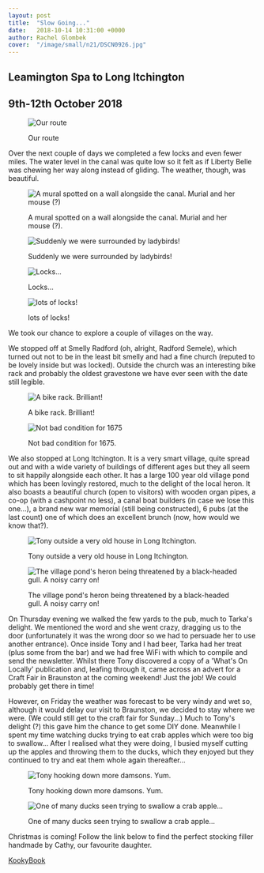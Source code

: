 ```yaml
---
layout: post
title:  "Slow Going..."
date:   2018-10-14 10:31:00 +0000
author: Rachel Glombek
cover:  "/image/small/n21/DSCN0926.jpg"
---
```


<h2>Leamington Spa to Long Itchington</h2>
<h2>9th-12th October 2018</h2>

<figure>
 <img src="{{site.baseurl}}/image/maps/n21map.png" alt="Our route" >
 <figcaption>
 <p>Our route</p>
 </figcaption>
</figure>

<p>Over the next couple of days we completed a few locks and even fewer miles. The water level in the canal was quite low so it felt as if Liberty Belle was chewing her way along instead of gliding. The weather, though, was beautiful.</p>
<figure>
 <img src="{{site.baseurl}}/image/small/n21/DSCN0900.jpg" alt="A mural spotted on a wall alongside the canal. Murial and her mouse (?)" >
 <figcaption>
 <p>A mural spotted on a wall alongside the canal. Murial and her mouse (?).</p>
 </figcaption>
</figure>

<figure>
 <img src="{{site.baseurl}}/image/small/n21/DSCN0906.jpg" alt="Suddenly we were surrounded by ladybirds!" >
 <figcaption>
 <p>Suddenly we were surrounded by ladybirds!</p>
 </figcaption>
</figure>

<figure>
 <img src="{{site.baseurl}}/image/small/n21/DSCN0920.jpg" alt="Locks..." >
 <figcaption>
 <p>Locks...</p>
 </figcaption>
</figure>

<figure>
 <img src="{{site.baseurl}}/image/small/n21/DSCN0913.jpg" alt="lots of locks!" >
 <figcaption>
 <p>lots of locks!</p>
 </figcaption>
</figure>




<p>We took our chance to explore a couple of  villages on the way.</p>
<p>We stopped off at Smelly Radford (oh, alright, Radford Semele), which turned out not to be in the least bit smelly and had a fine church (reputed to be lovely inside but was locked). Outside the church was an interesting bike rack and probably the oldest gravestone we have ever seen with the date still legible.

<figure>
 <img src="{{site.baseurl}}/image/small/n21/IMG_20181010_104147.jpg" alt="A bike rack. Brilliant!" >
 <figcaption>
 <p>A bike rack. Brilliant!</p>
 </figcaption>
</figure>

<figure>
 <img src="{{site.baseurl}}/image/small/n21/IMG_20181010_104054.jpg" alt="Not bad condition for 1675" >
 <figcaption>
 <p>Not bad condition for 1675.</p>
 </figcaption>
</figure>


<p>We also stopped at Long Itchington. It is a very smart village, quite spread out and with a wide variety of buildings of different ages but they all seem to sit happily alongside each other. It has a large 100 year old village pond which has been lovingly restored, much to the delight of the local heron. It also boasts a beautiful church (open to visitors) with wooden organ pipes, a co-op (with a cashpoint no less), a canal boat builders (in case we lose this one...), a brand new war memorial (still being constructed), 6 pubs (at the last count) one of which does an excellent brunch (now, how would we know that?). 


<figure>
 <img src="{{site.baseurl}}/image/small/n21/DSCN0926.jpg" alt="Tony outside a very old house in Long Itchington." >
 <figcaption>
 <p>Tony outside a very old house in Long Itchington.</p>
 </figcaption>
</figure>

<figure>
 <img src="{{site.baseurl}}/image/small/n21/DSCN0936.jpg" alt="The village pond's heron being threatened by a black-headed gull. A noisy carry on!" >
 <figcaption>
 <p>The village pond's heron being threatened by a black-headed gull. A noisy carry on!</p>
 </figcaption>
</figure>





<p>On Thursday evening we walked the few yards to the pub, much to Tarka's delight. We mentioned the word and she went crazy, dragging us to the door (unfortunately it was the wrong door so we had to persuade her to use another entrance). Once inside Tony and I had beer, Tarka had her treat (plus some from the bar) and we had free WiFi with which to compile and send the newsletter. Whilst there Tony discovered a copy of a 'What's On Locally' publication and, leafing through it, came across an advert for a Craft Fair in Braunston at the coming weekend! Just the job! We could probably get there in time!</p>

<p>However, on Friday the weather was forecast to be very windy and wet so, although it would delay our visit to Braunston, we decided to stay where we were. (We could still get to the craft fair for Sunday...) Much to Tony's delight (?) this gave him the chance to get some DIY done.
Meanwhile I spent my time watching ducks trying to eat crab apples which were too big to swallow... After I realised what they were doing, I busied myself cutting up the apples and throwing them to the ducks, which they enjoyed but they continued to try and eat them whole again thereafter...</p>


<figure>
 <img src="{{site.baseurl}}/image/small/n21/DSCN0947.jpg" alt="Tony hooking down more damsons. Yum." >
 <figcaption>
 <p>Tony hooking down more damsons. Yum.</p>
 </figcaption>
</figure>

<figure>
 <img src="{{site.baseurl}}/image/small/n21/P1240463.jpg" alt="One of many ducks seen trying to swallow a crab apple..." >
 <figcaption>
 <p>One of many ducks seen trying to swallow a crab apple...</p>
 </figcaption>
</figure>

<p>Christmas is coming! Follow the link below to find the perfect stocking filler handmade by Cathy, our favourite daughter.</p>

<p><a href="https://www.etsy.com/uk/shop/KookyBook">KookyBook</a></p>
